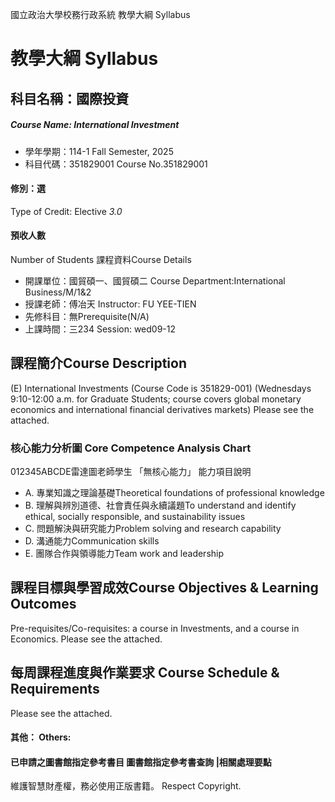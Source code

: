 國立政治大學校務行政系統 教學大綱 Syllabus
# 教學大綱 Syllabus
##  科目名稱：國際投資 
#####  Course Name: International Investment
  * 學年學期：114-1 Fall Semester, 2025 
  * 科目代碼：351829001 Course No.351829001
#### 修別：選
Type of Credit: Elective 
_3.0_
#### 預收人數
Number of Students
課程資料Course Details
  * 開課單位：國貿碩一、國貿碩二 Course Department:International Business/M/1&2 
  * 授課老師：傅冶天 Instructor: FU YEE-TIEN 
  * 先修科目：無Prerequisite(N/A)
  * 上課時間：三234 Session: wed09-12
##  課程簡介Course Description
(E) International Investments (Course Code is 351829-001)
(Wednesdays 9:10-12:00 a.m. for Graduate Students; course covers global monetary economics and international financial derivatives markets)
Please see the attached.
###  核心能力分析圖 Core Competence Analysis Chart
012345ABCDE雷達圖老師學生
「無核心能力」 
能力項目說明
  * A. 專業知識之理論基礎Theoretical foundations of professional knowledge
  * B. 理解與辨別道德、社會責任與永續議題To understand and identify ethical, socially responsible, and sustainability issues
  * C. 問題解決與研究能力Problem solving and research capability
  * D. 溝通能力Communication skills
  * E. 團隊合作與領導能力Team work and leadership
##  課程目標與學習成效Course Objectives & Learning Outcomes 
Pre-requisites/Co-requisites: a course in Investments, and a course in Economics.
Please see the attached.
##  每周課程進度與作業要求 Course Schedule & Requirements
Please see the attached.
####  其他： Others:
####  已申請之圖書館指定參考書目  圖書館指定參考書查詢 |相關處理要點
維護智慧財產權，務必使用正版書籍。 Respect Copyright.